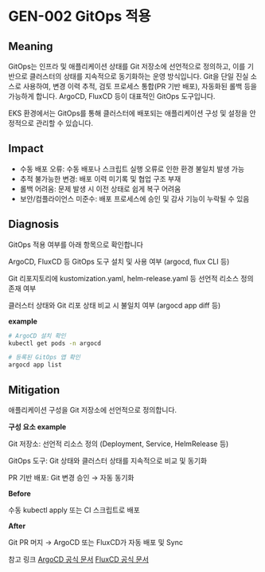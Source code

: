 # GEN-002 GitOps 적용

## **Meaning**
GitOps는 인프라 및 애플리케이션 상태를 Git 저장소에 선언적으로 정의하고, 이를 기반으로 클러스터의 상태를 지속적으로 동기화하는 운영 방식입니다. Git을 단일 진실 소스로 사용하여, 변경 이력 추적, 검토 프로세스 통합(PR 기반 배포), 자동화된 롤백 등을 가능하게 합니다. ArgoCD, FluxCD 등이 대표적인 GitOps 도구입니다.

EKS 환경에서는 GitOps를 통해 클러스터에 배포되는 애플리케이션 구성 및 설정을 안정적으로 관리할 수 있습니다.

## **Impact**
- 수동 배포 오류: 수동 배포나 스크립트 실행 오류로 인한 환경 불일치 발생 가능
- 추적 불가능한 변경: 배포 이력 미기록 및 협업 구조 부재
- 롤백 어려움: 문제 발생 시 이전 상태로 쉽게 복구 어려움
- 보안/컴플라이언스 미준수: 배포 프로세스에 승인 및 감사 기능이 누락될 수 있음

## **Diagnosis**
GitOps 적용 여부를 아래 항목으로 확인합니다

ArgoCD, FluxCD 등 GitOps 도구 설치 및 사용 여부 (argocd, flux CLI 등)

Git 리포지토리에 kustomization.yaml, helm-release.yaml 등 선언적 리소스 정의 존재 여부

클러스터 상태와 Git 리포 상태 비교 시 불일치 여부 (argocd app diff 등)

**example**

```bash
# ArgoCD 설치 확인
kubectl get pods -n argocd

# 등록된 GitOps 앱 확인
argocd app list
```

## **Mitigation**

애플리케이션 구성을 Git 저장소에 선언적으로 정의합니다.

**구성 요소 example**

Git 저장소: 선언적 리소스 정의 (Deployment, Service, HelmRelease 등)

GitOps 도구: Git 상태와 클러스터 상태를 지속적으로 비교 및 동기화

PR 기반 배포: Git 변경 승인 → 자동 동기화

**Before**

수동 kubectl apply 또는 CI 스크립트로 배포

**After**

Git PR 머지 → ArgoCD 또는 FluxCD가 자동 배포 및 Sync

참고 링크
[ArgoCD 공식 문서](https://argo-cd.readthedocs.io/en/stable/)
[FluxCD 공식 문서](https://fluxcd.io/)